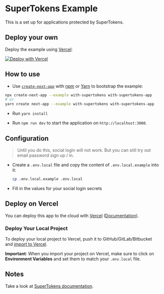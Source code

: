 # SuperTokens Example

This is a set up for applications protected by SuperTokens.

## Deploy your own

Deploy the example using [Vercel](https://vercel.com):

[![Deploy with Vercel](https://vercel.com/button)](https://vercel.com/new/git/external?repository-url=https://github.com/vercel/next.js/tree/canary/examples/with-supertokens&project-name=with-supertokens&repository-name=with-supertokens)

## How to use

- Use [`create-next-app`](https://github.com/vercel/next.js/tree/canary/packages/create-next-app) with [npm](https://docs.npmjs.com/cli/init) or [Yarn](https://yarnpkg.com/lang/en/docs/cli/create/) to bootstrap the example:

```bash
npx create-next-app --example with-supertokens with-supertokens-app
# or
yarn create next-app --example with-supertokens with-supertokens-app
```

- Run `yarn install`

- Run `npm run dev` to start the application on `http://localhost:3000`.

## Configuration

> Until you do this, social login will not work. But you can still try out email password sign up / in.

- Create a `.env.local` file and copy the content of `.env.local.example` into it:

  ```bash
  cp .env.local.example .env.local
  ```

- Fill in the values for your social login secrets

## Deploy on Vercel

You can deploy this app to the cloud with [Vercel](https://vercel.com?utm_source=github&utm_medium=readme&utm_campaign=next-example) ([Documentation](https://nextjs.org/docs/deployment)).

### Deploy Your Local Project

To deploy your local project to Vercel, push it to GitHub/GitLab/Bitbucket and [import to Vercel](https://vercel.com/new?utm_source=github&utm_medium=readme&utm_campaign=next-example).

**Important**: When you import your project on Vercel, make sure to click on **Environment Variables** and set them to match your `.env.local` file.

## Notes

Take a look at [SuperTokens documentation](https://supertokens.io/docs/community/introduction).
